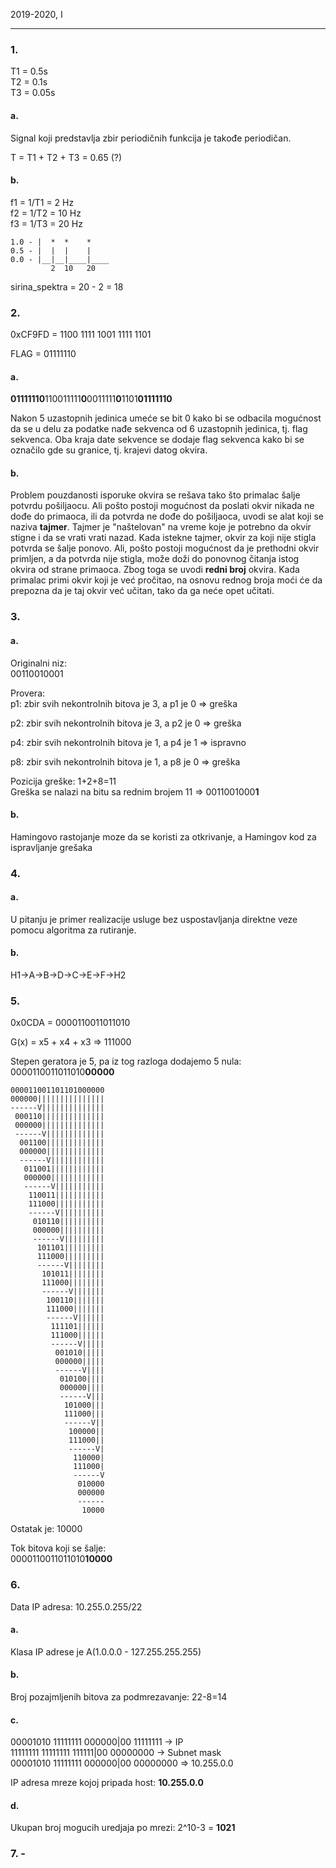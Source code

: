 2019-2020, I

---

### 1.

T1 = 0.5s  
T2 = 0.1s  
T3 = 0.05s  

#### a.

Signal koji predstavlja zbir periodičnih funkcija je takođe periodičan.

T = T1 + T2 + T3 = 0.65 (?)

#### b.

f1 = 1/T1 = 2 Hz  
f2 = 1/T2 = 10 Hz  
f3 = 1/T3 = 20 Hz  

```
1.0 - |  *  *    *  
0.5 - |  |  |    |  
0.0 - |__|__|____|____  
         2  10   20
```

sirina_spektra = 20 - 2 = 18

### 2.

0xCF9FD = 1100 1111 1001 1111 1101

FLAG = 01111110

#### a.

**01111110**110011111**0**0011111**0**1101**01111110**

Nakon 5 uzastopnih jedinica umeće se bit 0 kako bi se odbacila mogućnost da se u delu za podatke nađe sekvenca od 6 uzastopnih jedinica, tj. flag sekvenca. Oba kraja date sekvence se dodaje flag sekvenca kako bi se označilo gde su granice, tj. krajevi datog okvira.

#### b.

Problem pouzdanosti isporuke okvira se rešava tako što primalac šalje potvrdu pošiljaocu. Ali pošto postoji mogućnost da poslati okvir nikada ne dođe do primaoca, ili da potvrda ne dođe do pošiljaoca, uvodi se alat koji se naziva **tajmer**. Tajmer je "naštelovan" na vreme koje je potrebno da okvir stigne i da se vrati vrati nazad. Kada istekne tajmer, okvir za koji nije stigla potvrda se šalje ponovo. Ali, pošto postoji mogućnost da je prethodni okvir primljen, a da potvrda nije stigla, može doži do ponovnog čitanja istog okvira od strane primaoca. Zbog toga se uvodi **redni broj** okvira. Kada primalac primi okvir koji je već pročitao, na osnovu rednog broja moći će da prepozna da je taj okvir već učitan, tako da ga neće opet učitati.


### 3. 

#### a.

Originalni niz:  
00110010001

Provera:  
p1: zbir svih nekontrolnih bitova je 3, a p1 je 0 => greška

p2: zbir svih nekontrolnih bitova je 3, a p2 je 0 => greška

p4: zbir svih nekontrolnih bitova je 1, a p4 je 1 => ispravno

p8: zbir svih nekontrolnih bitova je 1, a p8 je 0 => greška

Pozicija greške: 1+2+8=11  
Greška se nalazi na bitu sa rednim brojem 11 => 0011001000**1**

#### b.   
Hamingovo rastojanje moze da se koristi za otkrivanje, a Hamingov kod za ispravljanje grešaka

### 4.

#### a.  
U pitanju je primer realizacije usluge bez uspostavljanja direktne veze pomocu algoritma za rutiranje.  
#### b.  
H1->A->B->D->C->E->F->H2

### 5.

0x0CDA = 0000110011011010

G(x) = x5 + x4 + x3 => 111000

Stepen geratora je 5, pa iz tog razloga dodajemo 5 nula:
0000110011011010**00000**

```
000011001101101000000
000000|||||||||||||||
------V||||||||||||||
 000110||||||||||||||
 000000||||||||||||||
 ------V|||||||||||||
  001100|||||||||||||
  000000|||||||||||||
  ------V||||||||||||
   011001||||||||||||
   000000||||||||||||
   ------V|||||||||||
    110011|||||||||||
    111000|||||||||||
    ------V||||||||||
     010110||||||||||
     000000||||||||||
     ------V|||||||||
      101101|||||||||
      111000|||||||||
      ------V||||||||
       101011||||||||
       111000||||||||
       ------V|||||||
        100110|||||||
        111000|||||||
        ------V||||||
         111101||||||
         111000||||||
         ------V|||||
          001010|||||
          000000|||||
          ------V||||
           010100||||
           000000||||
           ------V|||
            101000|||
            111000|||
            ------V||
             100000||
             111000||
             ------V|
              110000|
              111000|
              ------V
               010000
               000000
               ------
                10000
```

Ostatak je: 10000

Tok bitova koji se šalje:  
0000110011011010**10000**

### 6.

Data IP adresa: 10.255.0.255/22

#### a.  
Klasa IP adrese je A(1.0.0.0 - 127.255.255.255)

#### b.  
Broj pozajmljenih bitova za podmrezavanje: 22-8=14

#### c.  
00001010 11111111 000000|00 11111111 -> IP  
11111111 11111111 111111|00 00000000 -> Subnet mask  
00001010 11111111 000000|00 00000000 => 10.255.0.0  

IP adresa mreze kojoj pripada host: **10.255.0.0**

#### d.  
Ukupan broj mogucih uredjaja po mrezi: 2^10-3 = **1021**

### 7. -
